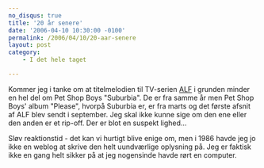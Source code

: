 ```yaml
---
no_disqus: true
title: '20 år senere'
date: '2006-04-10 10:30:00 -0100'
permalink: /2006/04/10/20-aar-senere
layout: post
category:
    - I det hele taget

---
```

Kommer jeg i tanke om at titelmelodien til TV-serien [ALF](http://www.tv.com/alf/show/761/summary.html) i grunden minder en hel del om Pet Shop Boys "Suburbia". De er fra samme år men Pet Shop Boys' album "Please", hvorpå Suburbia er, er fra marts og det første afsnit af ALF blev sendt i september. Jeg skal ikke kunne sige om den ene eller den anden er et rip-off. Der er blot en suspekt lighed...

Sløv reaktionstid - det kan vi hurtigt blive enige om, men i 1986 havde jeg jo ikke en weblog at skrive den helt uundværlige oplysning på. Jeg er faktisk ikke en gang helt sikker på at jeg nogensinde havde rørt en computer.
